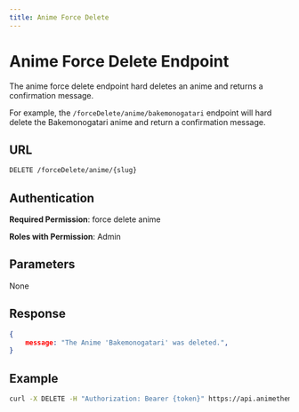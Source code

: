 ```yaml
---
title: Anime Force Delete
---
```


# Anime Force Delete Endpoint

The anime force delete endpoint hard deletes an anime and returns a confirmation message.

For example, the `/forceDelete/anime/bakemonogatari` endpoint will hard delete the Bakemonogatari anime and return a confirmation message.

## URL

```sh
DELETE /forceDelete/anime/{slug}
```

## Authentication

**Required Permission**: force delete anime

**Roles with Permission**: Admin

## Parameters

None

## Response

```json
{
    message: "The Anime 'Bakemonogatari' was deleted.",
}
```

## Example

```bash
curl -X DELETE -H "Authorization: Bearer {token}" https://api.animethemes.moe/forceDelete/anime/bakemonogatari
```